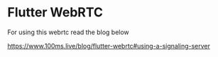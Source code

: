 # Flutter WebRTC

For using this webrtc read the blog below 

https://www.100ms.live/blog/flutter-webrtc#using-a-signaling-server  
 
 

